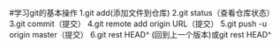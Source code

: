 #学习git的基本操作
1.git add(添加文件到仓库)
2.git status（查看仓库状态）
3.git commit（提交）
4.git remote add origin URL（提交）
5.git push -u origin master（提交）
6.git rest HEAD^ (回到上一个版本)或git rest HEAD^<filename>
